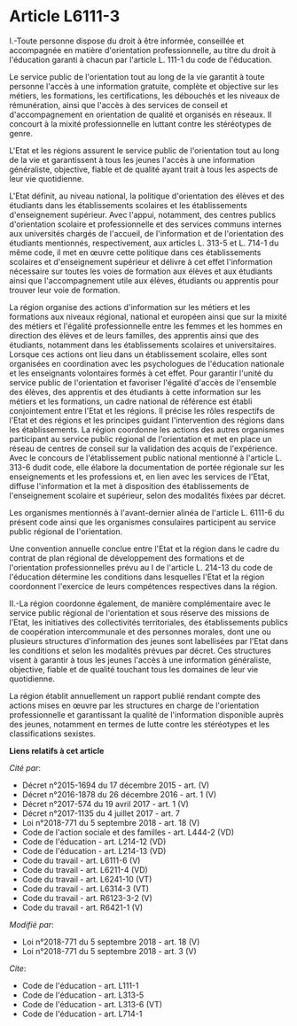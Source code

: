 # Article L6111-3

I.-Toute personne dispose du droit à être informée, conseillée et accompagnée en matière d'orientation professionnelle, au
titre du droit à l'éducation garanti à chacun par l'article L. 111-1 du code de l'éducation. 

Le service public de l'orientation tout au long de la vie garantit à toute personne l'accès à une information gratuite,
complète et objective sur les métiers, les formations, les certifications, les débouchés et les niveaux de rémunération,
ainsi que l'accès à des services de conseil et d'accompagnement en orientation de qualité et organisés en réseaux. Il
concourt à la mixité professionnelle en luttant contre les stéréotypes de genre. 

L'Etat et les régions assurent le service public de l'orientation tout au long de la vie et garantissent à tous les jeunes
l'accès à une information généraliste, objective, fiable et de qualité ayant trait à tous les aspects de leur vie
quotidienne. 

L'Etat définit, au niveau national, la politique d'orientation des élèves et des étudiants dans les établissements scolaires
et les établissements d'enseignement supérieur. Avec l'appui, notamment, des centres publics d'orientation scolaire et
professionnelle et des services communs internes aux universités chargés de l'accueil, de l'information et de l'orientation
des étudiants mentionnés, respectivement, aux articles L. 313-5 et L. 714-1 du même code, il met en œuvre cette politique
dans ces établissements scolaires et d'enseignement supérieur et délivre à cet effet l'information nécessaire sur toutes les
voies de formation aux élèves et aux étudiants ainsi que l'accompagnement utile aux élèves, étudiants ou apprentis pour
trouver leur voie de formation. 

La région organise des actions d'information sur les métiers et les formations aux niveaux régional, national et européen
ainsi que sur la mixité des métiers et l'égalité professionnelle entre les femmes et les hommes en direction des élèves et de
leurs familles, des apprentis ainsi que des étudiants, notamment dans les établissements scolaires et universitaires. Lorsque
ces actions ont lieu dans un établissement scolaire, elles sont organisées en coordination avec les psychologues de
l'éducation nationale et les enseignants volontaires formés à cet effet. Pour garantir l'unité du service public de
l'orientation et favoriser l'égalité d'accès de l'ensemble des élèves, des apprentis et des étudiants à cette information sur
les métiers et les formations, un cadre national de référence est établi conjointement entre l'Etat et les régions. Il
précise les rôles respectifs de l'Etat et des régions et les principes guidant l'intervention des régions dans les
établissements. La région coordonne les actions des autres organismes participant au service public régional de l'orientation
et met en place un réseau de centres de conseil sur la validation des acquis de l'expérience. Avec le concours de
l'établissement public national mentionné à l'article L. 313-6 dudit code, elle élabore la documentation de portée régionale
sur les enseignements et les professions et, en lien avec les services de l'Etat, diffuse l'information et la met à
disposition des établissements de l'enseignement scolaire et supérieur, selon des modalités fixées par décret. 

Les organismes mentionnés à l'avant-dernier alinéa de l'article L. 6111-6 du présent code ainsi que les organismes
consulaires participent au service public régional de l'orientation. 

Une convention annuelle conclue entre l'Etat et la région dans le cadre du contrat de plan régional de développement des
formations et de l'orientation professionnelles prévu au I de l'article L. 214-13 du code de l'éducation détermine les
conditions dans lesquelles l'Etat et la région coordonnent l'exercice de leurs compétences respectives dans la région. 

II.-La région coordonne également, de manière complémentaire avec le service public régional de l'orientation et sous réserve
des missions de l'Etat, les initiatives des collectivités territoriales, des établissements publics de coopération
intercommunale et des personnes morales, dont une ou plusieurs structures d'information des jeunes sont labellisées par
l'Etat dans les conditions et selon les modalités prévues par décret. Ces structures visent à garantir à tous les jeunes
l'accès à une information généraliste, objective, fiable et de qualité touchant tous les domaines de leur vie quotidienne. 

La région établit annuellement un rapport publié rendant compte des actions mises en œuvre par les structures en charge de
l'orientation professionnelle et garantissant la qualité de l'information disponible auprès des jeunes, notamment en termes
de lutte contre les stéréotypes et les classifications sexistes.

**Liens relatifs à cet article**

_Cité par_:

  - Décret n°2015-1694 du 17 décembre 2015 - art. (V)
  - Décret n°2016-1878 du 26 décembre 2016 - art. 1 (V)
  - Décret n°2017-574 du 19 avril 2017 - art. 1 (V)
  - Décret n°2017-1135 du 4 juillet 2017 - art. 7
  - Loi n°2018-771 du 5 septembre 2018 - art. 18 (V)
  - Code de l'action sociale et des familles - art. L444-2 (VD)
  - Code de l'éducation - art. L214-12 (VD)
  - Code de l'éducation - art. L214-13 (VD)
  - Code du travail - art. L6111-6 (V)
  - Code du travail - art. L6211-4 (VD)
  - Code du travail - art. L6241-10 (VT)
  - Code du travail - art. L6314-3 (VT)
  - Code du travail - art. R6123-3-2 (V)
  - Code du travail - art. R6421-1 (V)

_Modifié par_:

  - Loi n°2018-771 du 5 septembre 2018 - art. 18 (V)
  - Loi n°2018-771 du 5 septembre 2018 - art. 3 (V)

_Cite_:

  - Code de l'éducation - art. L111-1
  - Code de l'éducation - art. L313-5
  - Code de l'éducation - art. L313-6 (VT)
  - Code de l'éducation - art. L714-1
